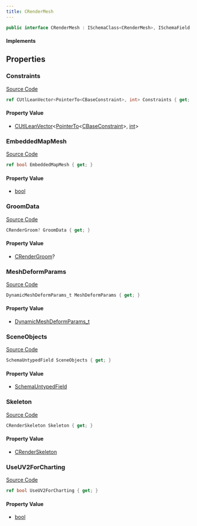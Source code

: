 ```yaml
---
title: CRenderMesh
---
```


```csharp
public interface CRenderMesh : ISchemaClass<CRenderMesh>, ISchemaField, ISchemaClass, INativeHandle
```

#### Implements

## Properties

### Constraints

[Source Code](https://github.com/swiftly-solution/swiftlys2/blob/main/managed/src/SwiftlyS2.Generated/Schemas/Interfaces/CRenderMesh.cs#L20)

```csharp
ref CUtlLeanVector<PointerTo<CBaseConstraint>, int> Constraints { get; }
```

#### Property Value

- [CUtlLeanVector](/docs/api/shared/natives/cutlleanvector-2)<[PointerTo](/docs/api/shared/natives/pointerto-1)<[CBaseConstraint](/docs/api/shared/schemadefinitions/cbaseconstraint)>, [int](https://learn.microsoft.com/dotnet/api/system.int32)>

### EmbeddedMapMesh

[Source Code](https://github.com/swiftly-solution/swiftlys2/blob/main/managed/src/SwiftlyS2.Generated/Schemas/Interfaces/CRenderMesh.cs#L26)

```csharp
ref bool EmbeddedMapMesh { get; }
```

#### Property Value

- [bool](https://learn.microsoft.com/dotnet/api/system.boolean)

### GroomData

[Source Code](https://github.com/swiftly-solution/swiftlys2/blob/main/managed/src/SwiftlyS2.Generated/Schemas/Interfaces/CRenderMesh.cs#L30)

```csharp
CRenderGroom? GroomData { get; }
```

#### Property Value

- [CRenderGroom](/docs/api/shared/schemadefinitions/crendergroom)?

### MeshDeformParams

[Source Code](https://github.com/swiftly-solution/swiftlys2/blob/main/managed/src/SwiftlyS2.Generated/Schemas/Interfaces/CRenderMesh.cs#L28)

```csharp
DynamicMeshDeformParams_t MeshDeformParams { get; }
```

#### Property Value

- [DynamicMeshDeformParams_t](/docs/api/shared/schemadefinitions/dynamicmeshdeformparams_t)

### SceneObjects

[Source Code](https://github.com/swiftly-solution/swiftlys2/blob/main/managed/src/SwiftlyS2.Generated/Schemas/Interfaces/CRenderMesh.cs#L18)

```csharp
SchemaUntypedField SceneObjects { get; }
```

#### Property Value

- [SchemaUntypedField](/docs/api/shared/schemas/schemauntypedfield)

### Skeleton

[Source Code](https://github.com/swiftly-solution/swiftlys2/blob/main/managed/src/SwiftlyS2.Generated/Schemas/Interfaces/CRenderMesh.cs#L22)

```csharp
CRenderSkeleton Skeleton { get; }
```

#### Property Value

- [CRenderSkeleton](/docs/api/shared/schemadefinitions/crenderskeleton)

### UseUV2ForCharting

[Source Code](https://github.com/swiftly-solution/swiftlys2/blob/main/managed/src/SwiftlyS2.Generated/Schemas/Interfaces/CRenderMesh.cs#L24)

```csharp
ref bool UseUV2ForCharting { get; }
```

#### Property Value

- [bool](https://learn.microsoft.com/dotnet/api/system.boolean)

